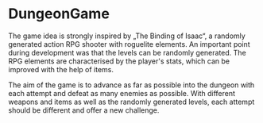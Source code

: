 # DungeonGame

The game idea is strongly inspired by „The Binding of Isaac“, a randomly generated action RPG shooter with roguelite elements. An important point during development was that the levels can be randomly generated. The RPG elements are characterised by the player's stats, which can be improved with the help of items. 

The aim of the game is to advance as far as possible into the dungeon with each attempt and defeat as many enemies as possible. With different weapons and items as well as the randomly generated levels, each attempt should be different and offer a new challenge.
